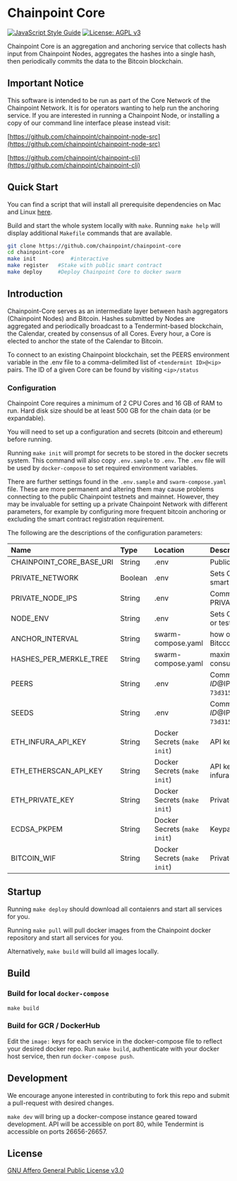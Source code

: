 # Chainpoint Core

[![JavaScript Style Guide](https://img.shields.io/badge/code_style-standard-brightgreen.svg)](https://standardjs.com)
[![License: AGPL v3](https://img.shields.io/badge/License-AGPL%20v3-blue.svg)](https://www.gnu.org/licenses/agpl-3.0)

Chainpoint Core is an aggregation and anchoring service that collects hash input from Chainpoint Nodes, aggregates the hashes into a single hash, then periodically commits the data to the Bitcoin blockchain. 

## Important Notice

This software is intended to be run as part of the Core Network of the Chainpoint Network. It is for operators wanting to help run the anchoring service. If you are interested in running a Chainpoint Node, or installing a copy of our command line interface please instead visit:

[https://github.com/chainpoint/chainpoint-node-src](https://github.com/chainpoint/chainpoint-node-src)

[https://github.com/chainpoint/chainpoint-cli](https://github.com/chainpoint/chainpoint-cli)

## Quick Start

You can find a script that will install all prerequisite dependencies on Mac and Linux [here](https://github.com/chainpoint/chainpoint-core/blob/master/cli/scripts/install_deps.sh).

Build and start the whole system locally with `make`. Running `make help`
will display additional `Makefile` commands that are available.

```sh
git clone https://github.com/chainpoint/chainpoint-core
cd chainpoint-core
make init           #interactive
make register   #Stake with public smart contract
make deploy     #Deploy Chainpoint Core to docker swarm
```

## Introduction

Chainpoint-Core serves as an intermediate layer between hash aggregators (Chainpoint Nodes) and Bitcoin. 
Hashes submitted by Nodes are aggregated and periodically broadcast to a Tendermint-based blockchain, the Calendar, created by consensus of all Cores. 
Every hour, a Core is elected to anchor the state of the Calendar to Bitcoin. 

To connect to an existing Chainpoint blockchain, set the PEERS environment variable in the .env file to a comma-delimited list of `<tendermint ID>@<ip>` pairs. The ID of a given Core can be found by visiting `<ip>/status`

### Configuration

Chainpoint Core requires a minimum of 2 CPU Cores and 16 GB of RAM to run. Hard disk size should be at least 500 GB for the chain data (or be expandable). 

You will need to set up a configuration and secrets (bitcoin and ethereum) before running.

Running `make init` will prompt for secrets to be stored in the docker secrets system. 
This command will also copy `.env.sample` to `.env`. The `.env` file will be used by `docker-compose` to set required environment variables.

There are further settings found in the `.env.sample` and `swarm-compose.yaml` file. 
These are more permanent and altering them may cause problems connecting to the public Chainpoint testnets and mainnet. 
However, they may be invaluable for setting up a private Chainpoint Network with different parameters, for example by configuring more frequent bitcoin anchoring or excluding the smart contract registration requirement.

The following are the descriptions of the configuration parameters:

| Name           | Type | Location |Description |
| :------------- |:-----|:---------|:-----------
| CHAINPOINT\_CORE\_BASE\_URI | String | .env | Public URI of host machine, of the form `http://35.245.53.181` |
| PRIVATE\_NETWORK | Boolean | .env | Sets Core to use pre-seeded list of Nodes instead of registry smart contract discovery. Default is false. |
| PRIVATE\_NODE\_IPS     | String | .env | Comma-delimited list of private Nodes for use with PRIVATE\_NETWORK. Default is empty string. |
| NODE\_ENV  | String | .env  | Sets Core to use either ethereum/bitcoin mainnets (`production`) or testnets (`development`) |
| ANCHOR\_INTERVAL | String | swarm-compose.yaml | how often, in block time, the Core network should be anchored to Bitccoin. Default is 60. | 
| HASHES\_PER\_MERKLE_TREE | String | swarm-compose.yaml     | maximum number of hashes the aggregation process will consume per aggregation interval. Default is 250000 | 
| PEERS | String | .env       | Comma-delimited list of Tendermint peer URIs of the form $ID@$IP:$Port, such as `73d315d7c92e60df6aa92632259def61cace59de@35.245.53.181:26656`. |
| SEEDS | String | .env       | Comma-delimited list of Tendermint seed URIs of the form $ID@$IP:$Port, such as `73d315d7c92e60df6aa92632259def61cace59de@35.245.53.181:26656`. |
| ETH\_INFURA\_API\_KEY | String | Docker Secrets (`make init`) | API key to use Infura ethereum web services |
| ETH\_ETHERSCAN\_API\_KEY | String | Docker Secrets (`make init`) | API key to use etherscan ethereum web services as a fallback to infura |
| ETH\_PRIVATE\_KEY | String | Docker Secrets (`make init`) | Private key for this Core's Ethereum account. |
| ECDSA\_PKPEM | String | Docker Secrets (`make init`) | Keypair used to create JWKs for Core's API auth |
| BITCOIN\_WIF | String | Docker Secrets (`make init`) | Private key for bitcoin hotwallet, used to paying anchoring fees |

## Startup

Running `make deploy` should download all contaienrs and start all services for you. 

Running `make pull` will pull docker images from the Chainpoint docker repository and start all services for you. 

Alternatively, `make build` will build all images locally.

## Build

### Build for local `docker-compose`

`make build`

### Build for GCR / DockerHub

Edit the `image:` keys for each service in the docker-compose file to reflect your desired docker repo. Run `make build`, authenticate with your docker host service, then run `docker-compose push`. 

## Development

We encourage anyone interested in contributing to fork this repo and submit a pull-request with desired changes. 

`make dev` will bring up a docker-compose instance geared toward development. API will be accessible on port 80, while Tendermint is accessible on ports 26656-26657. 

## License

[GNU Affero General Public License v3.0](http://www.gnu.org/licenses/agpl-3.0.txt)

